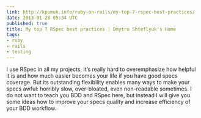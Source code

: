 ```yaml
---
link: http://kpumuk.info/ruby-on-rails/my-top-7-rspec-best-practices/
date: 2013-01-28 05:34 UTC
published: true
title: My top 7 RSpec best practices | Dmytro Shteflyuk's Home
tags:
- ruby
- rails
- testing
---
```


I use RSpec in all my projects. It’s really hard to overemphasize how helpful it is and how much easier becomes your life if you have good specs coverage. But its outstanding flexibility enables many ways to make your specs awful: horribly slow, over-bloated, even non-readable sometimes. I do not want to teach you BDD and RSpec here, but instead I will give you some ideas how to improve your specs quality and increase efficiency of your BDD workflow.
